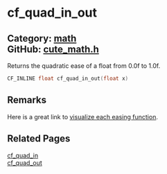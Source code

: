 [](../header.md ':include')

# cf_quad_in_out

Category: [math](/api_reference?id=math)  
GitHub: [cute_math.h](https://github.com/RandyGaul/cute_framework/blob/master/include/cute_math.h)  
---

Returns the quadratic ease of a float from 0.0f to 1.0f.

```cpp
CF_INLINE float cf_quad_in_out(float x)
```

## Remarks

Here is a great link to [visualize each easing function](https://easings.net/).

## Related Pages

[cf_quad_in](/math/cf_quad_in.md)  
[cf_quad_out](/math/cf_quad_out.md)  
